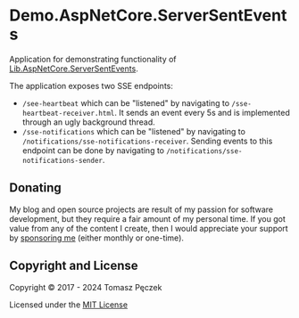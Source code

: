 # Demo.AspNetCore.ServerSentEvents

Application for demonstrating functionality of [Lib.AspNetCore.ServerSentEvents](https://github.com/tpeczek/Lib.AspNetCore.ServerSentEvents).

The application exposes two SSE endpoints:
* `/see-heartbeat` which can be "listened" by navigating to `/sse-heartbeat-receiver.html`. It sends an event every 5s and is implemented through an ugly background thread.
* `/sse-notifications` which can be "listened" by navigating to `/notifications/sse-notifications-receiver`. Sending events to this endpoint can be done by navigating to `/notifications/sse-notifications-sender`.

## Donating

My blog and open source projects are result of my passion for software development, but they require a fair amount of my personal time. If you got value from any of the content I create, then I would appreciate your support by [sponsoring me](https://github.com/sponsors/tpeczek) (either monthly or one-time).

## Copyright and License

Copyright © 2017 - 2024 Tomasz Pęczek

Licensed under the [MIT License](https://github.com/tpeczek/Demo.AspNetCore.ServerSentEvents/blob/master/LICENSE.md)
